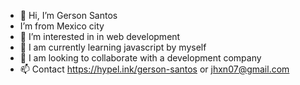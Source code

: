 - 👋 Hi, I’m Gerson Santos 
-    I’m from Mexico city
- 👀 I’m interested in in web development
- 🌱 I am currently learning javascript by myself
- 💞️ I am looking to collaborate with a development company
- 📫 Contact https://hypel.ink/gerson-santos or jhxn07@gmail.com
